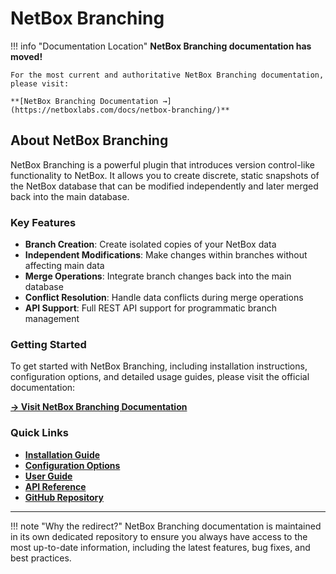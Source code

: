 # NetBox Branching

!!! info "Documentation Location"
    **NetBox Branching documentation has moved!**
    
    For the most current and authoritative NetBox Branching documentation, please visit:
    
    **[NetBox Branching Documentation →](https://netboxlabs.com/docs/netbox-branching/)**

## About NetBox Branching

NetBox Branching is a powerful plugin that introduces version control-like functionality to NetBox. It allows you to create discrete, static snapshots of the NetBox database that can be modified independently and later merged back into the main database.

### Key Features

- **Branch Creation**: Create isolated copies of your NetBox data
- **Independent Modifications**: Make changes within branches without affecting main data
- **Merge Operations**: Integrate branch changes back into the main database
- **Conflict Resolution**: Handle data conflicts during merge operations
- **API Support**: Full REST API support for programmatic branch management

### Getting Started

To get started with NetBox Branching, including installation instructions, configuration options, and detailed usage guides, please visit the official documentation:

**[→ Visit NetBox Branching Documentation](https://netboxlabs.com/docs/netbox-branching/)**

### Quick Links

- **[Installation Guide](https://netboxlabs.com/docs/netbox-branching/installation/)**
- **[Configuration Options](https://netboxlabs.com/docs/netbox-branching/configuration/)**
- **[User Guide](https://netboxlabs.com/docs/netbox-branching/user-guide/)**
- **[API Reference](https://netboxlabs.com/docs/netbox-branching/api/)**
- **[GitHub Repository](https://github.com/netboxlabs/netbox-branching)**

---

!!! note "Why the redirect?"
    NetBox Branching documentation is maintained in its own dedicated repository to ensure you always have access to the most up-to-date information, including the latest features, bug fixes, and best practices. 
